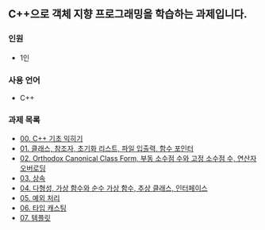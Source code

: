 ## C++으로 객체 지향 프로그래밍을 학습하는 과제입니다.
### 인원
- 1인
### 사용 언어
- C++
### 과제 목록 
- [00. C++ 기초 익히기](https://github.com/zerone015/42seoul/tree/master/12_cpp_module/cpp00)
- [01. 클래스, 참조자, 초기화 리스트, 파일 입출력, 함수 포인터](https://github.com/zerone015/42seoul/tree/master/12_cpp_module/cpp01)
- [02. Orthodox Canonical Class Form, 부동 소수점 수와 고정 소수점 수, 연산자 오버로딩](https://github.com/zerone015/42seoul/tree/master/12_cpp_module/cpp02)
- [03. 상속](https://github.com/zerone015/42seoul/tree/master/12_cpp_module/cpp03)
- [04. 다형성, 가상 함수와 순수 가상 함수, 추상 클래스, 인터페이스](https://github.com/zerone015/42seoul/tree/master/12_cpp_module/cpp04)
- [05. 예외 처리](https://github.com/zerone015/42seoul/tree/master/12_cpp_module/cpp05)
- [06. 타입 캐스팅](https://github.com/zerone015/42seoul/tree/master/12_cpp_module/cpp06)
- [07. 템플릿](https://github.com/zerone015/42seoul/tree/master/12_cpp_module/cpp07)
